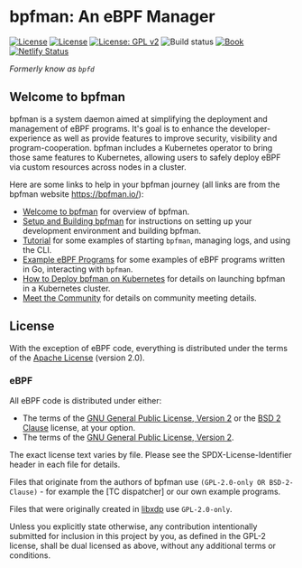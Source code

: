 # bpfman: An eBPF Manager

[![License](https://img.shields.io/badge/License-Apache_2.0-blue.svg)](https://opensource.org/licenses/Apache-2.0)
[![License](https://img.shields.io/badge/License-BSD_2--Clause-orange.svg)](https://opensource.org/licenses/BSD-2-Clause)
[![License: GPL
v2](https://img.shields.io/badge/License-GPL_v2-blue.svg)](https://www.gnu.org/licenses/old-licenses/gpl-2.0.en.html)
![Build status][build-badge] [![Book][book-badge]][book-url]
[![Netlify Status](https://api.netlify.com/api/v1/badges/557ca612-4b7f-480d-a1cc-43b453502992/deploy-status)](https://app.netlify.com/sites/bpfman/deploys)

[build-badge]:
    https://img.shields.io/github/actions/workflow/status/bpfman/bpfman/build.yml?branch=main
[book-badge]: https://img.shields.io/badge/read%20the-book-9cf.svg
[book-url]: https://bpfman.io/

_Formerly know as `bpfd`_

## Welcome to bpfman

bpfman is a system daemon aimed at simplifying the deployment and management of eBPF programs.
It's goal is to enhance the developer-experience as well as provide features to improve security,
visibility and program-cooperation.
bpfman includes a Kubernetes operator to bring those same features to Kubernetes, allowing users to
safely deploy eBPF via custom resources across nodes in a cluster.

Here are some links to help in your bpfman journey (all links are from the bpfman website <https://bpfman.io/>):

- [Welcome to bpfman](https://bpfman.io/) for overview of bpfman.
- [Setup and Building bpfman](https://bpfman.io/getting-started/building-bpfman/) for
  instructions on setting up your development environment and building bpfman.
- [Tutorial](https://bpfman.io/getting-started/tutorial/) for some examples of starting
  `bpfman`, managing logs, and using the CLI.
- [Example eBPF Programs](https://bpfman.io/getting-started/example-bpf/) for some
  examples of eBPF programs written in Go, interacting with `bpfman`.
- [How to Deploy bpfman on Kubernetes](https://bpfman.io/developer-guide/develop-operator/) for details on launching
  bpfman in a Kubernetes cluster.
- [Meet the Community](https://bpfman.io/governance/meetings/) for details on community meeting details.

## License

With the exception of eBPF code, everything is distributed under the terms of
the [Apache License] (version 2.0).

### eBPF

All eBPF code is distributed under either:

- The terms of the [GNU General Public License, Version 2] or the
  [BSD 2 Clause] license, at your option.
- The terms of the [GNU General Public License, Version 2].

The exact license text varies by file. Please see the SPDX-License-Identifier
header in each file for details.

Files that originate from the authors of bpfman use
`(GPL-2.0-only OR BSD-2-Clause)` - for example the [TC dispatcher] or our
own example programs.

Files that were originally created in [libxdp] use `GPL-2.0-only`.

Unless you explicitly state otherwise, any contribution intentionally submitted
for inclusion in this project by you, as defined in the GPL-2 license, shall be
dual licensed as above, without any additional terms or conditions.

[Apache license]: LICENSE-APACHE
[GNU General Public License, Version 2]: LICENSE-GPL2
[BSD 2 Clause]: LICENSE-BSD2
[libxdp]: https://github.com/xdp-project/xdp-tools

